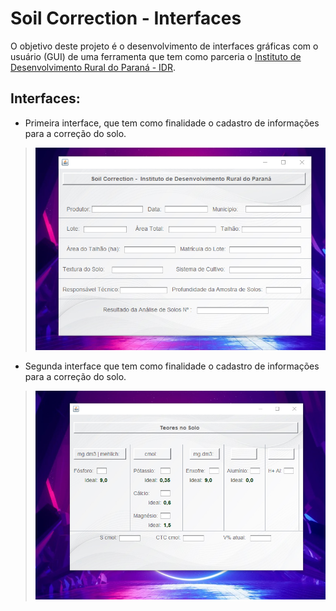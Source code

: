 # Soil Correction - Interfaces
O objetivo deste projeto é o desenvolvimento de interfaces gráficas com o usuário (GUI) de uma ferramenta que tem como parceria o [Instituto de Desenvolvimento Rural do Paraná - IDR](http://www.idrparana.pr.gov.br/).

## Interfaces:

- Primeira interface, que tem como finalidade o cadastro de informações para a correção do solo. 
> <img src="./Telas/tela-cadastro.png">

- Segunda interface que tem como finalidade o cadastro de informações para a correção do solo.
> <img src="./Telas/tela-teores.png">

